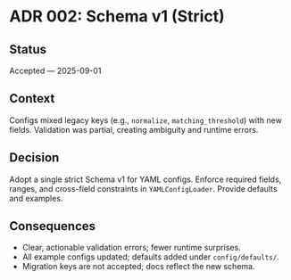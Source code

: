# ADR 002: Schema v1 (Strict)

## Status
Accepted — 2025-09-01

## Context
Configs mixed legacy keys (e.g., `normalize`, `matching_threshold`) with new fields. Validation was partial, creating ambiguity and runtime errors.

## Decision
Adopt a single strict Schema v1 for YAML configs. Enforce required fields, ranges, and cross-field constraints in `YAMLConfigLoader`. Provide defaults and examples.

## Consequences
- Clear, actionable validation errors; fewer runtime surprises.
- All example configs updated; defaults added under `config/defaults/`.
- Migration keys are not accepted; docs reflect the new schema.

